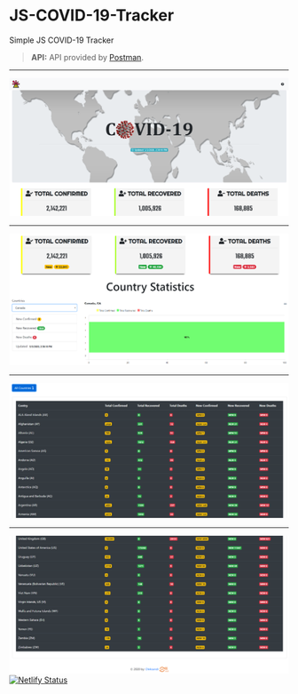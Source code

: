 # JS-COVID-19-Tracker
Simple JS COVID-19 Tracker
> __API:__ API provided by [Postman](https://documenter.getpostman.com/view/10808728/SzS8rjbc?version=latest "Coronavirus COVID19 API").
***
![](Images/covid-19-tracker-1.png)
***
![](Images/covid-19-tracker-2.png)
***
![](Images/covid-19-tracker-3.png)
***
![](Images/covid-19-tracker-4.png)
[![Netlify Status](https://api.netlify.com/api/v1/badges/62d656d1-8413-4f63-adaa-fd4bcadbb1f4/deploy-status)](https://app.netlify.com/sites/covid-19-tracker-os/deploys)
